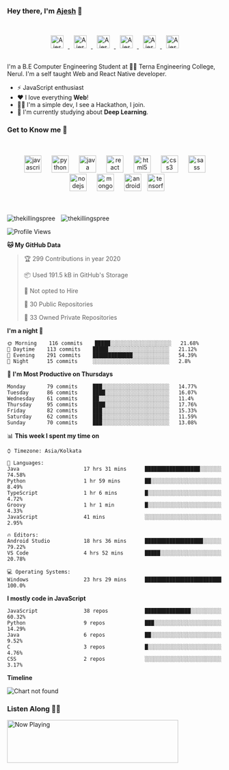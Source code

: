 ### Hey there, I'm **[Ajesh](https://ajesh.dev)** 👋
<br />
<p align="center">
  <a href="https://twitter.com/thekillingspre3">
    <img alt="Ajesh's Twitter" width="30px" style="margin: 0 10px;" src="https://cdn.jsdelivr.net/npm/simple-icons@v3/icons/twitter.svg" />
  </a>
  <a href="https://www.linkedin.com/in/ajeshds/">
    <img alt="Ajesh's LinkdeIn" width="30px" style="margin: 0 10px;" src="https://cdn.jsdelivr.net/npm/simple-icons@v3/icons/linkedin.svg" />
  </a>
  <a href="https://t.me/thekillingspree">
    <img alt="Ajesh's Telegram" width="30px" style="margin: 0 10px;" src="https://cdn.jsdelivr.net/npm/simple-icons@v3/icons/telegram.svg" />
  </a>
  <a href="https://www.instagram.com/thekillingspree/">
    <img alt="Ajesh's Instagram" width="30px" style="margin: 0 10px;" src="https://cdn.jsdelivr.net/npm/simple-icons@v3/icons/instagram.svg" />
  </a>
  <a href="https://www.reddit.com/u/ajeshd17">
    <img alt="Ajesh's Reddit" width="30px" style="margin: 0 10px;" src="https://cdn.jsdelivr.net/npm/simple-icons@v3/icons/reddit.svg" />
  </a>
  <a href="https://leetcode.com/thekillingspree/">
    <img alt="Ajesh's Leetcode" width="30px" style="margin: 0 10px;" src="https://cdn.jsdelivr.net/npm/simple-icons@v3/icons/leetcode.svg" />
  </a>
<p/>
<br />
I'm a B.E Computer Engineering Student at 👨‍💻 Terna Engineering College, Nerul. I'm a self taught Web and React Native developer.


- ⚡ JavaScript enthusiast
- ❤ I love everything **Web**! 
- 🐱‍💻 I'm a simple dev, I see a Hackathon, I join.
- 🤖 I'm currently studying about **Deep Learning**.

### Get to Know me 🌚
<p align="center" style="margin: 50px 0;">
  <img src="https://devicons.github.io/devicon/devicon.git/icons/javascript/javascript-original.svg" style="margin: 0 10px;" alt="javascript" width="40" height="40"/> 
  <img src="https://devicons.github.io/devicon/devicon.git/icons/python/python-original.svg" style="margin: 0 10px;" alt="python" width="40" height="40"/> 
  <img src="https://devicons.github.io/devicon/devicon.git/icons/java/java-original-wordmark.svg" style="margin: 0 10px;" alt="java" width="40" height="40"/> 
  <img src="https://devicons.github.io/devicon/devicon.git/icons/react/react-original-wordmark.svg" style="margin: 0 10px;" alt="react" width="40" height="40"/> 
  <img src="https://devicons.github.io/devicon/devicon.git/icons/html5/html5-original-wordmark.svg" style="margin: 0 10px;" alt="html5" width="40" height="40"/> 
  <img src="https://devicons.github.io/devicon/devicon.git/icons/css3/css3-original-wordmark.svg" style="margin: 0 10px;" alt="css3" width="40" height="40"/> 
  <img src="https://devicons.github.io/devicon/devicon.git/icons/sass/sass-original.svg" style="margin: 0 10px;" alt="sass" width="40" height="40"/> 
  <img src="https://devicons.github.io/devicon/devicon.git/icons/nodejs/nodejs-original-wordmark.svg" style="margin: 0 10px;" alt="nodejs" width="40" height="40"/> 
  <img src="https://devicons.github.io/devicon/devicon.git/icons/mongodb/mongodb-original-wordmark.svg" style="margin: 0 10px;" alt="mongodb" width="40" height="40"/> 
  <img src="https://devicons.github.io/devicon/devicon.git/icons/android/android-original-wordmark.svg" style="margin: 0 10px;" alt="android" width="40" height="40"/> 
  <img src="https://www.vectorlogo.zone/logos/tensorflow/tensorflow-icon.svg" alt="tensorflow" width="40" height="40"/>
</p>

<img align="center" style="margin-right: 10px" src="https://github-readme-stats.vercel.app/api/top-langs/?username=thekillingspree&layout=compact&icon_color=FFC83D&bg_color=151515&text_color=FFFFFF" alt="thekillingspree" />

<img align="center" src="https://github-readme-stats.vercel.app/api?username=thekillingspree&show_icons=true&hide_border=true&include_all_commits=true&count_private=true&icon_color=FFC83D&bg_color=151515&text_color=FFFFFF" alt="thekillingspree" />

<!--START_SECTION:waka-->
![Profile Views](http://img.shields.io/badge/Profile%20Views-18-blue)

**🐱 My GitHub Data** 

> 🏆 299 Contributions in year 2020
 > 
> 📦 Used 191.5 kB in GitHub's Storage 
 > 
> 🚫 Not opted to Hire
 > 
> 📜 30 Public Repositories 
 > 
> 🔑 33 Owned Private Repositories 

**I'm a night 🦉** 

```text
🌞 Morning    116 commits    █████░░░░░░░░░░░░░░░░░░░░   21.68% 
🌆 Daytime    113 commits    █████░░░░░░░░░░░░░░░░░░░░   21.12% 
🌃 Evening    291 commits    █████████████░░░░░░░░░░░░   54.39% 
🌙 Night      15 commits     ░░░░░░░░░░░░░░░░░░░░░░░░░   2.8%

```
📅 **I'm Most Productive on Thursdays** 

```text
Monday       79 commits     ███░░░░░░░░░░░░░░░░░░░░░░   14.77% 
Tuesday      86 commits     ████░░░░░░░░░░░░░░░░░░░░░   16.07% 
Wednesday    61 commits     ██░░░░░░░░░░░░░░░░░░░░░░░   11.4% 
Thursday     95 commits     ████░░░░░░░░░░░░░░░░░░░░░   17.76% 
Friday       82 commits     ███░░░░░░░░░░░░░░░░░░░░░░   15.33% 
Saturday     62 commits     ███░░░░░░░░░░░░░░░░░░░░░░   11.59% 
Sunday       70 commits     ███░░░░░░░░░░░░░░░░░░░░░░   13.08%

```


📊 **This week I spent my time on** 

```text
⌚︎ Timezone: Asia/Kolkata

💬 Languages: 
Java                     17 hrs 31 mins      ██████████████████░░░░░░░   74.58% 
Python                   1 hr 59 mins        ██░░░░░░░░░░░░░░░░░░░░░░░   8.49% 
TypeScript               1 hr 6 mins         █░░░░░░░░░░░░░░░░░░░░░░░░   4.72% 
Groovy                   1 hr 1 min          █░░░░░░░░░░░░░░░░░░░░░░░░   4.33% 
JavaScript               41 mins             ░░░░░░░░░░░░░░░░░░░░░░░░░   2.95%

🔥 Editors: 
Android Studio           18 hrs 36 mins      ███████████████████░░░░░░   79.22% 
VS Code                  4 hrs 52 mins       █████░░░░░░░░░░░░░░░░░░░░   20.78%

💻 Operating Systems: 
Windows                  23 hrs 29 mins      █████████████████████████   100.0%

```

**I mostly code in JavaScript** 

```text
JavaScript               38 repos            ███████████████░░░░░░░░░░   60.32% 
Python                   9 repos             ███░░░░░░░░░░░░░░░░░░░░░░   14.29% 
Java                     6 repos             ██░░░░░░░░░░░░░░░░░░░░░░░   9.52% 
C                        3 repos             █░░░░░░░░░░░░░░░░░░░░░░░░   4.76% 
CSS                      2 repos             ░░░░░░░░░░░░░░░░░░░░░░░░░   3.17%

```


**Timeline**

![Chart not found](https://github.com/thekillingspree/thekillingspree/blob/master/charts/bar_graph.png) 


<!--END_SECTION:waka-->

### Listen Along 🎵🎶
<div align="left">
    <a href="https://status.ajesh.dev/now-playing?open">
        <img src="https://status.ajesh.dev/now-playing" width="400" height="100" alt="Now Playing">
    </a>
</div>

